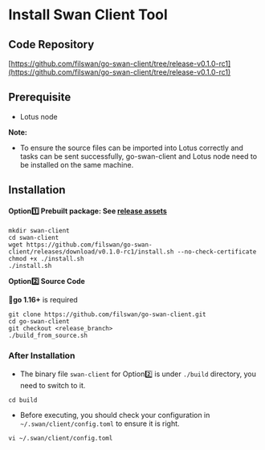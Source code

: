 # Install Swan Client Tool

## Code Repository

[https://github.com/filswan/go-swan-client/tree/release-v0.1.0-rc1](https://github.com/filswan/go-swan-client/tree/release-v0.1.0-rc1)

## Prerequisite

* Lotus node

**Note:**

* To ensure the source files can be imported into Lotus correctly and tasks can be sent successfully, go-swan-client and Lotus node need to be installed on the same machine.

## Installation

#### Option1️⃣ **Prebuilt package**: See [release assets](https://github.com/filswan/go-swan-client/releases)

```
mkdir swan-client
cd swan-client
wget https://github.com/filswan/go-swan-client/releases/download/v0.1.0-rc1/install.sh --no-check-certificate
chmod +x ./install.sh
./install.sh
```

**Option2️⃣ Source Code**

🔔**go 1.16+** is required

```
git clone https://github.com/filswan/go-swan-client.git
cd go-swan-client
git checkout <release_branch>
./build_from_source.sh
```

### After Installation

* The binary file `swan-client` for Option2️⃣ is under `./build` directory, you need to switch to it.

```
cd build
```

* Before executing, you should check your configuration in `~/.swan/client/config.toml` to ensure it is right.

```
vi ~/.swan/client/config.toml
```
